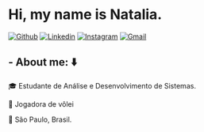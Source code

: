 # Hi, my name is Natalia.

[![Github](https://img.shields.io/badge/-Github-000?style=flat&logo=Github&logoColor=white)](https://github.com/NataliaFrancisca)
[![Linkedin](https://img.shields.io/badge/-LinkedIn-blue?style=flat&logo=Linkedin&logoColor=white)](https://www.linkedin.com/in/natalia-francisca-7a563a15a/)
[![Instagram](https://img.shields.io/badge/-Instagram-black?style=flat&logo=Instagram&logoColor=white)](https://www.instagram.com/nx.francisca)
[![Gmail](https://img.shields.io/badge/-Gmail-c14438?style=flat&logo=Gmail&logoColor=white)](mailto:nathifrancisca@gmail.com?subject=Assunto)




## - About me: :arrow_down: 
:mortar_board: Estudante de Análise e Desenvolvimento de Sistemas.

:volleyball: Jogadora de vôlei 

:city_sunrise: São Paulo, Brasil.

